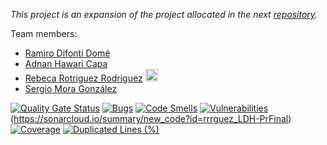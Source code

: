 *This project is an expansion of the project allocated in the next [repository](https://github.com/rafaelnm/APAtrabalhofinal-).*


Team members:
- [Ramiro Difonti Domé](mailto:alu0101425030@ull.edu.es)
- [Adnan Hawari Capa](mailto:alu0100417012@ull.edu.es)
- [Rebeca Rotriguez Rodriguez](https://github.com/rrrguez) [<img src="https://static.vecteezy.com/system/resources/previews/015/117/357/non_2x/envelope-icon-in-white-colors-mail-signs-illustration-png.png" width="20" height="20">](mailto:alu0101394763@ull.edu.es)
- [Sergio Mora González](mailto:alu0100918205@ull.edu.es)

[![Quality Gate Status](https://sonarcloud.io/api/project_badges/measure?project=rrrguez_LDH-PrFinal&metric=alert_status)](https://sonarcloud.io/summary/new_code?id=rrrguez_LDH-PrFinal)
[![Bugs](https://sonarcloud.io/api/project_badges/measure?project=rrrguez_LDH-PrFinal&metric=bugs)](https://sonarcloud.io/summary/new_code?id=rrrguez_LDH-PrFinal) [![Code Smells](https://sonarcloud.io/api/project_badges/measure?project=rrrguez_LDH-PrFinal&metric=code_smells)](https://sonarcloud.io/summary/new_code?id=rrrguez_LDH-PrFinal)
[![Vulnerabilities](https://sonarcloud.io/api/project_badges/measure?project=rrrguez_LDH-PrFinal&metric=vulnerabilities)](https://sonarcloud.io/summary/new_code?id=rrrguez_LDH-PrFinal)(https://sonarcloud.io/summary/new_code?id=rrrguez_LDH-PrFinal) 
[![Coverage](https://sonarcloud.io/api/project_badges/measure?project=rrrguez_LDH-PrFinal&metric=coverage)](https://sonarcloud.io/summary/new_code?id=rrrguez_LDH-PrFinal) [![Duplicated Lines (%)](https://sonarcloud.io/api/project_badges/measure?project=rrrguez_LDH-PrFinal&metric=duplicated_lines_density)](https://sonarcloud.io/summary/new_code?id=rrrguez_LDH-PrFinal)
